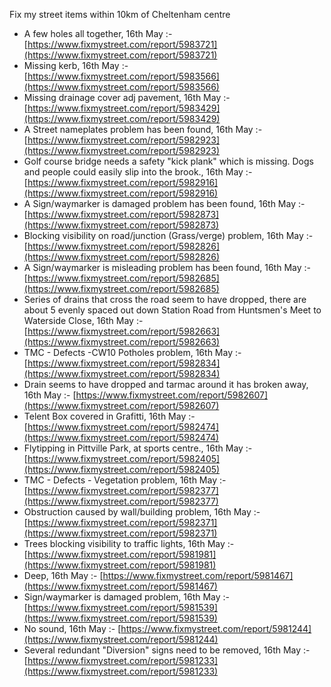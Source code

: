 Fix my street items within 10km of Cheltenham centre

<!-- fix_marker starts -->

- A few holes all together, 16th May :- [https://www.fixmystreet.com/report/5983721](https://www.fixmystreet.com/report/5983721)
- Missing kerb, 16th May :- [https://www.fixmystreet.com/report/5983566](https://www.fixmystreet.com/report/5983566)
- Missing drainage cover adj pavement, 16th May :- [https://www.fixmystreet.com/report/5983429](https://www.fixmystreet.com/report/5983429)
- A Street nameplates problem has been found, 16th May :- [https://www.fixmystreet.com/report/5982923](https://www.fixmystreet.com/report/5982923)
- Golf course bridge needs a safety "kick plank" which is missing. Dogs and people could easily slip into the brook., 16th May :- [https://www.fixmystreet.com/report/5982916](https://www.fixmystreet.com/report/5982916)
- A Sign/waymarker is damaged problem has been found, 16th May :- [https://www.fixmystreet.com/report/5982873](https://www.fixmystreet.com/report/5982873)
- Blocking visibility on road/junction (Grass/verge) problem, 16th May :- [https://www.fixmystreet.com/report/5982826](https://www.fixmystreet.com/report/5982826)
- A Sign/waymarker is misleading problem has been found, 16th May :- [https://www.fixmystreet.com/report/5982685](https://www.fixmystreet.com/report/5982685)
- Series of drains that cross the road seem to have dropped, there are about 5 evenly spaced out down Station Road from Huntsmen's Meet to Waterside Close, 16th May :- [https://www.fixmystreet.com/report/5982663](https://www.fixmystreet.com/report/5982663)
- TMC - Defects -CW10 Potholes problem, 16th May :- [https://www.fixmystreet.com/report/5982834](https://www.fixmystreet.com/report/5982834)
- Drain seems to have dropped and tarmac around it has broken away, 16th May :- [https://www.fixmystreet.com/report/5982607](https://www.fixmystreet.com/report/5982607)
- Telent Box covered in Grafitti, 16th May :- [https://www.fixmystreet.com/report/5982474](https://www.fixmystreet.com/report/5982474)
- Flytipping in Pittville Park, at sports centre., 16th May :- [https://www.fixmystreet.com/report/5982405](https://www.fixmystreet.com/report/5982405)
- TMC - Defects - Vegetation problem, 16th May :- [https://www.fixmystreet.com/report/5982377](https://www.fixmystreet.com/report/5982377)
- Obstruction caused by wall/building problem, 16th May :- [https://www.fixmystreet.com/report/5982371](https://www.fixmystreet.com/report/5982371)
- Trees blocking visibility to traffic lights, 16th May :- [https://www.fixmystreet.com/report/5981981](https://www.fixmystreet.com/report/5981981)
- Deep, 16th May :- [https://www.fixmystreet.com/report/5981467](https://www.fixmystreet.com/report/5981467)
- Sign/waymarker is damaged problem, 16th May :- [https://www.fixmystreet.com/report/5981539](https://www.fixmystreet.com/report/5981539)
- No sound, 16th May :- [https://www.fixmystreet.com/report/5981244](https://www.fixmystreet.com/report/5981244)
- Several redundant "Diversion" signs need to be removed, 16th May :- [https://www.fixmystreet.com/report/5981233](https://www.fixmystreet.com/report/5981233)

<!-- fix_marker ends -->